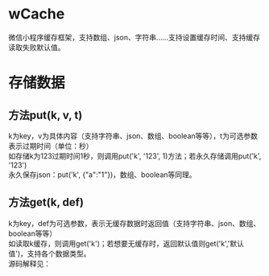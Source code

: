 # wCache
微信小程序缓存框架，支持数组、json、字符串……支持设置缓存时间、支持缓存读取失败默认值。
# 存储数据
## 方法put(k, v, t)
k为key，v为具体内容（支持字符串、json、数组、boolean等等），t为可选参数表示过期时间（单位：秒）<br>
如存储k为123过期时间1秒，则调用put('k', '123', 1)方法；若永久存储调用put('k', '123')<br>
永久保存json：put('k', {"a":"1"})，数组、boolean等同理。
## 方法get(k, def)
k为key，def为可选参数，表示无缓存数据时返回值（支持字符串、json、数组、boolean等等）<br>
如读取k缓存，则调用get('k')；若想要无缓存时，返回默认值则get('k','默认值')，支持各个数据类型。<br>
源码解释见：<br>
